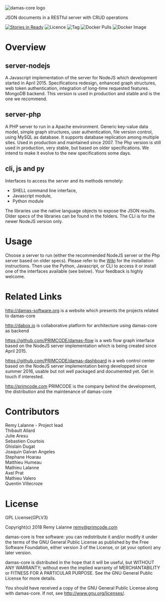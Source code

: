 <img src="http://damas-software.org/bin/damas-core_logo.svg" alt="damas-core logo"/>

JSON documents in a RESTful server with CRUD operations

[![Stories in Ready](https://badge.waffle.io/remyla/damas-core.png?label=ready&title=Ready)](https://waffle.io/remyla/damas-core)
![Licence](https://img.shields.io/github/license/remyla/damas-core.svg)
![Tag](https://img.shields.io/github/tag/remyla/damas-core.svg)
![Docker Pulls](https://img.shields.io/docker/pulls/zankia/damas-node.svg)
![Docker Image](https://images.microbadger.com/badges/image/zankia/damas-node.svg)
# Overview

## server-nodejs
A Javascript implementation of the server for NodeJS which development started in April 2015. Specifications redesign, enhanced graph structures, web token authentication, integration of long-time requested features. MongoDB backend. This version is used in production and stable and is the one we recommend.

## server-php
A PHP server to run in a Apache environment. Generic key-value data model, simple graph structures, user authentication, file version control, using MySQL as database. It supports database replication among multiple sites. Used in production and maintained since 2007. The Php version is still used in production, very stable, but based on older specifications. We intend to make it evolve to the new specifications some days.

## cli, js and py
Interfaces to access the server and its methods remotely:

* SHELL command line interface,
* Javascript module,
* Python module

The libraries use the native language objects to expose the JSON results. Older specs of the libraries can be found in the folders. The CLI is for the newer NodeJS version only.

# Usage
Choose a server to run (either the recommended NodeJS server or the Php server based on older specs). Please refer to the [Wiki](https://github.com/remyla/damas-core/wiki) for the installation instructions. Then use the Python, Javascript, or CLI to access it or install one of the interfaces available (see below). Your feedback is highly welcome.

# Related Links

http://damas-software.org is a website which presents the projects related to damas-core

http://dabox.io is collaborative platform for architecture using damas-core as backend

https://github.com/PRIMCODE/damas-flow is a web flow graph interface based on the NodeJS server implementation which is being created since April 2015.

https://github.com/PRIMCODE/damas-dashboard is a web control center based on the NodeJS server implementation being developped since summer 2016, usable but not well packaged and documented yet. Get in touch if interested.

http://primcode.com PRIMCODE is the company behind the development, the distribution and the maintenance of damas-core

# Contributors
Remy Lalanne - Project lead  
Thibault Allard  
Julie Aresu  
Sebastien Courtois  
Ghislain Dugat  
Joaquin Galvan Angeles  
Stephane Hoarau  
Matthieu Humeau  
Mathieu Lalanne  
Axel Prat  
Mathieu Valero  
Quentin Villecroze

# License
GPL License(GPLV3)

Copyright(c) 2018 Remy Lalanne remy@primcode.com

damas-core is free software: you can redistribute it and/or modify
it under the terms of the GNU General Public License as published by
the Free Software Foundation, either version 3 of the License, or
(at your option) any later version.

damas-core is distributed in the hope that it will be useful,
but WITHOUT ANY WARRANTY; without even the implied warranty of
MERCHANTABILITY or FITNESS FOR A PARTICULAR PURPOSE.  See the
GNU General Public License for more details.

You should have received a copy of the GNU General Public License
along with damas-core.  If not, see <http://www.gnu.org/licenses/>.
